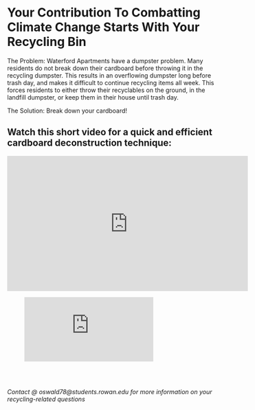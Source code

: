 # Your Contribution To Combatting Climate Change Starts With Your Recycling Bin

The Problem:
Waterford Apartments have a dumpster problem. Many residents do not break down their cardboard before throwing it in the recycling dumpster. This results in an overflowing dumpster long before trash day, and makes it difficult to continue recycling items all week. This forces residents to either throw their recyclables on the ground, in the landfill dumpster, or keep them in their house until trash day. 

The Solution:
Break down your cardboard!

## Watch this short video for a quick and efficient cardboard deconstruction technique: 

<iframe width="560" height="315" src="https://www.youtube.com/embed/yPi2yNENia0" title="YouTube video player" frameborder="0" allow="accelerometer; autoplay; clipboard-write; encrypted-media; gyroscope; picture-in-picture" allowfullscreen></iframe>


<figure class="video_container">
  <iframe src="https://www.youtube.com/embed/yPi2yNENia0" frameborder="0" allowfullscreen="true"> </iframe>
</figure>

<br><br>




<footer>
    <address>
        Contact @ oswald78@students.rowan.edu for more information on your recycling-related questions

